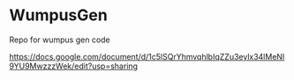 # WumpusGen
Repo for wumpus gen code

https://docs.google.com/document/d/1c5lSQrYhmvqhlbIqZZu3eylx34lMeNI9YU9MwzzzWek/edit?usp=sharing
